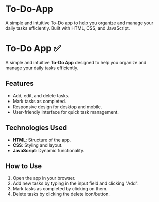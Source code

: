 # To-Do-App
A simple and intuitive To-Do app to help you organize and manage your daily tasks efficiently. Built with HTML, CSS, and JavaScript.



# To-Do App ✅

A simple and intuitive **To-Do App** designed to help you organize and manage your daily tasks efficiently.

## Features
- Add, edit, and delete tasks.
- Mark tasks as completed.
- Responsive design for desktop and mobile.
- User-friendly interface for quick task management.

## Technologies Used
- **HTML**: Structure of the app.
- **CSS**: Styling and layout.
- **JavaScript**: Dynamic functionality.

## How to Use
1. Open the app in your browser.
2. Add new tasks by typing in the input field and clicking "Add".
3. Mark tasks as completed by clicking on them.
4. Delete tasks by clicking the delete icon/button.
